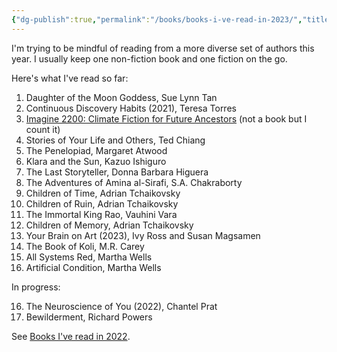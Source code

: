 ```yaml
---
{"dg-publish":true,"permalink":"/books/books-i-ve-read-in-2023/","title":"Books I've read in 2023","tags":["reading"],"noteIcon":"","created":"2023-01-04","updated":"2023-10-20"}
---
```



I'm trying to be mindful of reading from a more diverse set of authors this year. I usually keep one non-fiction book and one fiction on the go.

Here's what I've read so far:

1. Daughter of the Moon Goddess, Sue Lynn Tan
2. Continuous Discovery Habits (2021), Teresa Torres
3. [Imagine 2200: Climate Fiction for Future Ancestors](https://grist.org/fix/imagine-2200-climate-fiction-2022/) (not a book but I count it)
4.  Stories of Your Life and Others, Ted Chiang
5. The Penelopiad, Margaret Atwood
6. Klara and the Sun, Kazuo Ishiguro
7. The Last Storyteller, Donna Barbara Higuera
8. The Adventures of Amina al-Sirafi, S.A. Chakraborty
9. Children of Time, Adrian Tchaikovsky 
10. Children of Ruin, Adrian Tchaikovsky 
11. The Immortal King Rao, Vauhini Vara
12. Children of Memory, Adrian Tchaikovsky
13. Your Brain on Art (2023),  Ivy Ross and Susan Magsamen
14. The Book of Koli, M.R. Carey
15. All Systems Red, Martha Wells
16. Artificial Condition, Martha Wells


In progress:

16. The Neuroscience of You (2022), Chantel Prat
18. Bewilderment, Richard Powers




See [Books I've read in 2022](books/Books%20I've%20read%20in%202022.md).